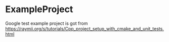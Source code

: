 # ExampleProject
Google test example project is got from https://raymii.org/s/tutorials/Cpp_project_setup_with_cmake_and_unit_tests.html
